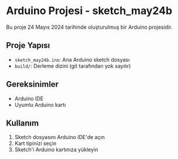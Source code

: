 # Arduino Projesi - sketch_may24b

Bu proje 24 Mayıs 2024 tarihinde oluşturulmuş bir Arduino projesidir.

## Proje Yapısı
- `sketch_may24b.ino`: Ana Arduino sketch dosyası
- `build/`: Derleme dizini (git tarafından yok sayılır)

## Gereksinimler
- Arduino IDE
- Uyumlu Arduino kartı

## Kullanım
1. Sketch dosyasını Arduino IDE'de açın
2. Kart tipinizi seçin
3. Sketch'i Arduino kartınıza yükleyin 